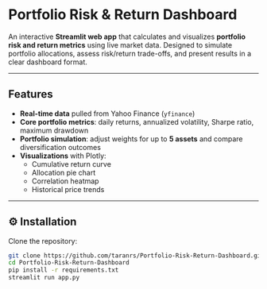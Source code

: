 # Portfolio Risk & Return Dashboard  

An interactive **Streamlit web app** that calculates and visualizes **portfolio risk and return metrics** using live market data. Designed to simulate portfolio allocations, assess risk/return trade-offs, and present results in a clear dashboard format.  

---

## Features  
- **Real-time data** pulled from Yahoo Finance (`yfinance`)  
- **Core portfolio metrics**: daily returns, annualized volatility, Sharpe ratio, maximum drawdown  
- **Portfolio simulation**: adjust weights for up to **5 assets** and compare diversification outcomes  
- **Visualizations** with Plotly:  
  - Cumulative return curve  
  - Allocation pie chart  
  - Correlation heatmap  
  - Historical price trends  

---

## ⚙️ Installation  

Clone the repository:  
```bash
git clone https://github.com/taranrs/Portfolio-Risk-Return-Dashboard.git
cd Portfolio-Risk-Return-Dashboard
pip install -r requirements.txt
streamlit run app.py